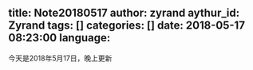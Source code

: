 title: Note20180517
author: zyrand
aythur_id: Zyrand
tags: []
categories: []
date: 2018-05-17 08:23:00
language:
---
今天是2018年5月17日，晚上更新